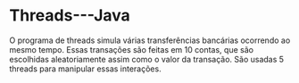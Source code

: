 # Threads---Java
O programa de threads simula várias transferências bancárias ocorrendo ao mesmo tempo. Essas transações são feitas em 10 contas, que são escolhidas aleatoriamente assim como o valor da transação. São usadas 5 threads para manipular essas interações. 
